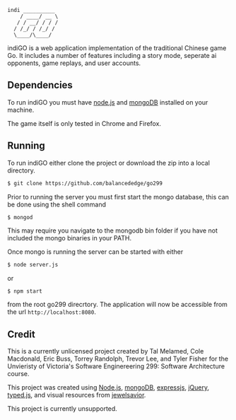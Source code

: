 ```
indi __________ 
    / ____/ __ \
   / / __/ / / /
  / /_/ / /_/ / 
  \____/\____/  
```
indiGO is a web application implementation of the traditional Chinese game Go.
It includes a number of features including a story mode, seperate ai opponents,
game replays, and user accounts. 

## Dependencies

To run indiGO you must have [node.js](https://nodejs.org/en/) and 
[mongoDB](https://www.mongodb.com/) installed on your machine.

The game itself is only tested in Chrome and Firefox.

## Running

To run indiGO either clone the project or download the zip into a local directory.
```bash
$ git clone https://github.com/balancededge/go299
```
Prior to running the server you must first start the mongo database, this can
be done using the shell command
```bash
$ mongod
```
This may require you navigate to the mongodb bin folder if you have not included
the mongo binaries in your PATH. 

Once mongo is running the server can be started with either
```bash
$ node server.js
```
or
```
$ npm start
```
from the root go299 direcrtory. The application will now be accessible from 
the url `http://localhost:8080`.

## Credit

This is a currently unlicensed project created by Tal Melamed, Cole Macdonald,
Eric Buss, Torrey Randolph, Trevor Lee, and Tyler Fisher for the Unvieristy of 
Victoria's Software Enginereering 299: Software Architecture course. 

This project was created using 
[Node.js](https://nodejs.org/en/), 
[mongoDB](https://www.mongodb.com/), 
[expressjs](https://expressjs.com/), 
[jQuery](https://jquery.com/), 
[typed.js](https://github.com/mattboldt/typed.js/), 
and visual resources from [jewelsavior](http://www.jewel-s.jp/download/). 

This project is currently unsupported.
